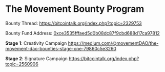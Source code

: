 # The Movement Bounty Program


Bounty Thread:
https://bitcointalk.org/index.php?topic=2329753

Bounty Fund Address: [0xce3535fffaed5d0b08dc87f9cbd688d17ca97812](https://etherscan.io/address/0xce3535fffaed5d0b08dc87f9cbd688d17ca97812)

**Stage 1**: Creativity Campaign
https://medium.com/@movementDAO/the-movement-dao-bounties-stage-one-79860c5e3260

**Stage 2**: Signature Campaign
https://bitcointalk.org/index.php?topic=2560906
